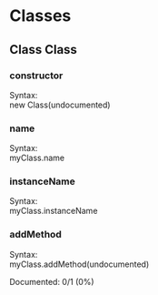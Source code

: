 # Classes

## Class Class

### constructor

Syntax:<br>
new Class(undocumented)

### name

Syntax:<br>
myClass.name

### instanceName

Syntax:<br>
myClass.instanceName

### addMethod

Syntax:<br>
myClass.addMethod(undocumented)


Documented: 0/1 (0%)
